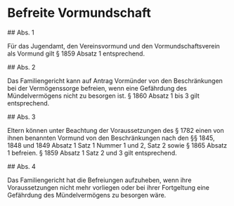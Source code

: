 # Befreite Vormundschaft



\#\# Abs. 1

 Für das Jugendamt, den Vereinsvormund und den Vormundschaftsverein als Vormund gilt § 1859 Absatz 1 entsprechend.

\#\# Abs. 2

 Das Familiengericht kann auf Antrag Vormünder von den Beschränkungen bei der Vermögenssorge befreien, wenn eine Gefährdung des Mündelvermögens nicht zu besorgen ist. § 1860 Absatz 1 bis 3 gilt entsprechend.

\#\# Abs. 3

 Eltern können unter Beachtung der Voraussetzungen des § 1782 einen von ihnen benannten Vormund von den Beschränkungen nach den §§ 1845, 1848 und 1849 Absatz 1 Satz 1 Nummer 1 und 2, Satz 2 sowie § 1865 Absatz 1 befreien. § 1859 Absatz 1 Satz 2 und 3 gilt entsprechend.

\#\# Abs. 4

 Das Familiengericht hat die Befreiungen aufzuheben, wenn ihre Voraussetzungen nicht mehr vorliegen oder bei ihrer Fortgeltung eine Gefährdung des Mündelvermögens zu besorgen wäre. 

